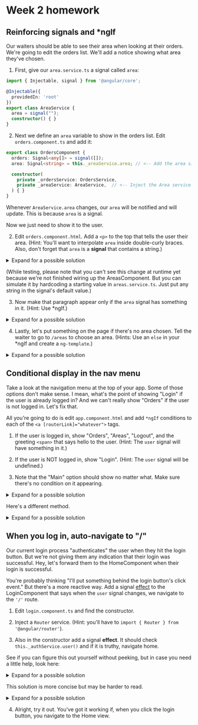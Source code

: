 # Week 2 homework


## Reinforcing signals and *ngIf
Our waiters should be able to see their area when looking at their orders. We're going to edit the orders list. We'll add a notice showing what area they've chosen.

1. First, give our `area.service.ts` a signal called `area`:
```typescript
import { Injectable, signal } from '@angular/core';

@Injectable({
  providedIn: 'root'
})
export class AreaService {
  area = signal("");
  constructor() { }
}
```

2. Next we define an `area` variable to show in the orders list. Edit `orders.component.ts` and add it:
```typescript
export class OrdersComponent {
  orders: Signal<any[]> = signal([]);
  area: Signal<string> = this._areaService.area; // <-- Add the area signal

  constructor(
    private _ordersService: OrdersService,
    private _areaService: AreaService,  // <-- Inject the Area service
  ) { }
}
```
Whenever `AreaService.area` changes, our `area` will be notified and will update. This is because `area` is a signal. 

Now we just need to show it to the user.

2. Edit `orders.component.html`. Add a `<p>` to the top that tells the user their area. (Hint: You'll want to interpolate `area` inside double-curly braces. Also, don't forget that `area` is a **signal** that contains a string.)
<details>
<summary>Expand for a possible solution</summary>

```html
<p>Your area is {{ area() }}</p>
```
</details>

(While testing, please note that you can't see this change at runtime yet because we're not finished wiring up the AreasComponent. But you can simulate it by hardcoding a starting value in `areas.service.ts`. Just put any string in the signal's default value.)

3. Now make that paragraph appear only if the `area` signal has something in it. (Hint: Use *ngIf.)
<details>
<summary>Expand for a possible solution</summary>

```html
<p *ngIf="area()">Your area is {{ area() }}</p>
```
</details>

4. Lastly, let's put something on the page if there's no area chosen. Tell the waiter to go to `/areas` to choose an area. (Hints: Use an `else` in your *ngIf and create a `ng-template`.)
<details>
<summary>Expand for a possible solution</summary>

```html
<p *ngIf="area() ; else noArea">Your area is {{ area() }}</p>
<ng-template #noArea>
  <p>You are not assigned to an area. Click <a [routerLink]="'/areas'">here</a> to claim one.</p>
</ng-template>
```
</details>


## Conditional display in the nav menu
Take a look at the navigation menu at the top of your app. Some of those options don't make sense. I mean, what's the point of showing "Login" if the user is already logged in? And we can't really show "Orders" if the user is not logged in. Let's fix that.

All you're going to do is edit `app.component.html` and add `*ngIf` conditions to each of the `<a [routerLink]="whatever">` tags.

1. If the user is logged in, show "Orders", "Areas", "Logout", and the greeting `<span>` that says hello to the user. (Hint: The `user` signal will have something in it.)

2. If the user is NOT logged in, show "Login". (Hint: The `user` signal will be undefined.)

3. Note that the "Main" option should show no matter what. Make sure there's no condition on it appearing.

<details>
<summary>Expand for a possible solution</summary>

```html
<nav>
  <a [routerLink]="'/'">Main</a>
  <a *ngIf="user()" [routerLink]="'/orders'">Orders</a>
  <a *ngIf="user()" [routerLink]="'/areas'">Areas</a>
  <a *ngIf="user()" [routerLink]="'/logout'">Logout</a>
  <a *ngIf="!user()" [routerLink]="'/login'">Login</a>
  <span *ngIf="user()"> Hello, {{ user().first }}!</span>
</nav>
```
</details>

Here's a different method.
<details>
<summary>Expand for a possible solution</summary>

```html
<nav *ngIf="user()">
  <a [routerLink]="'/'">Main</a>
  <a [routerLink]="'/orders'">Orders</a>
  <a [routerLink]="'/areas'">Areas</a>
  <a [routerLink]="'/logout'">Logout</a>
  <span> Hello, {{ user().first }}!</span>
</nav>
<nav *ngIf="!user()">
  <a [routerLink]="'/'">Main</a>
  <a [routerLink]="'/login'">Login</a>
</nav>
```
</details>


## When you log in, auto-navigate to "/"
Our current login process "authenticates" the user when they hit the login button. But we're not giving them any indication that their login was successful. Hey, let's forward them to the HomeComponent when their login is successful.

You're probably thinking "I'll put something behind the login button's click event." But there's a more reactive way. Add a signal [effect](https://angular.io/guide/signals#effects) to the LoginComponent that says when the `user` signal changes, we navigate to the `'/'` route.

1. Edit `login.component.ts` and find the constructor.

2. Inject a `Router` service. (Hint: you'll have to `import { Router } from '@angular/router'`).

3. Also in the constructor add a signal **effect**. It should check `this._authService.user()` and if it is truthy, navigate home.

See if you can figure this out yourself without peeking, but in case you need a little help, look here:

<details>
<summary>Expand for a possible solution</summary>

```typescript
constructor(
  private _authService: AuthService,
  private _router: Router) {
  // If user changes, navigate to home
  effect(() => {
    console.log('changing user: ', this._authService.user());
    if (this._authService.user())
      this._router.navigate(['/']);
  });
}
```
</details>

This solution is more concise but may be harder to read.
<details>
<summary>Expand for a possible solution</summary>

```typescript
constructor(private _authService: AuthService, private _router: Router) {
  effect(() => (_authService.user()) && this._router.navigate(["/"]))
}
```
</details>

4. Alright, try it out. You've got it working if, when you click the login button, you navigate to the Home view.